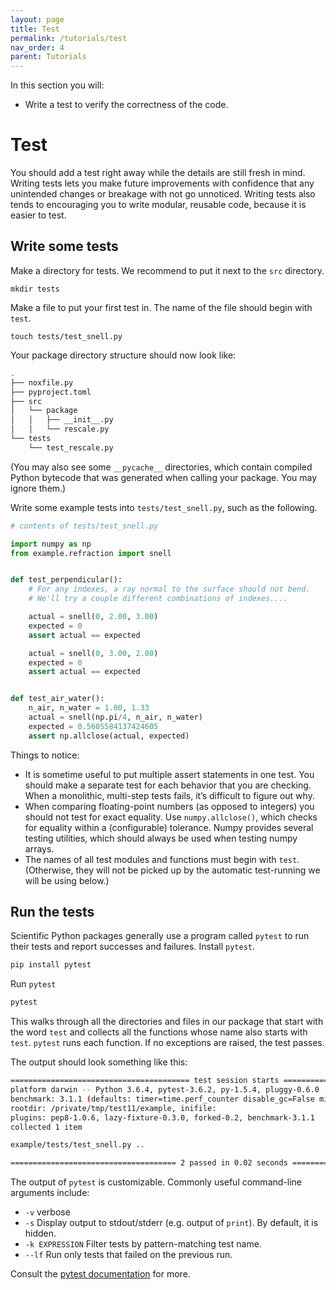 ```yaml
---
layout: page
title: Test
permalink: /tutorials/test
nav_order: 4
parent: Tutorials
---
```


In this section you will:

- Write a test to verify the correctness of the code.

# Test

You should add a test right away while the details are still fresh in mind.
Writing tests lets you make future improvements with confidence that
any unintended changes or breakage with not go unnoticed. Writing tests also
tends to encouraging you to write modular, reusable code, because it is easier
to test.

## Write some tests

Make a directory for tests. We recommend to put it next to the `src` directory.

```
mkdir tests
```

Make a file to put your first test in. The name of the file should begin with `test`.

```
touch tests/test_snell.py
```

Your package directory structure should now look like:

```bash
.
├── noxfile.py
├── pyproject.toml
├── src
│   └── package
│   │   ├── __init__.py
│   │   └── rescale.py
└── tests
    └── test_rescale.py
```

(You may also see some `__pycache__` directories, which contain compiled Python
bytecode that was generated when calling your package. You may ignore them.)

Write some example tests into `tests/test_snell.py`, such as the following.

```py
# contents of tests/test_snell.py

import numpy as np
from example.refraction import snell


def test_perpendicular():
    # For any indexes, a ray normal to the surface should not bend.
    # We'll try a couple different combinations of indexes....

    actual = snell(0, 2.00, 3.00)
    expected = 0
    assert actual == expected

    actual = snell(0, 3.00, 2.00)
    expected = 0
    assert actual == expected


def test_air_water():
    n_air, n_water = 1.00, 1.33
    actual = snell(np.pi/4, n_air, n_water)
    expected = 0.5605584137424605
    assert np.allclose(actual, expected)
```

Things to notice:

- It is sometime useful to put multiple assert statements in one test. You
  should make a separate test for each behavior that you are checking. When a
  monolithic, multi-step tests fails, it’s difficult to figure out why.
- When comparing floating-point numbers (as opposed to integers) you should not
  test for exact equality. Use `numpy.allclose()`, which checks for equality
  within a (configurable) tolerance. Numpy provides several testing utilities,
  which should always be used when testing numpy arrays.
- The names of all test modules and functions must begin with `test`.
  (Otherwise, they will not be picked up by the automatic test-running we will
  be using below.)

## Run the tests

Scientific Python packages generally use a program called `pytest` to run
their tests and report successes and failures. Install `pytest`.

```bash
pip install pytest
```

Run `pytest`

```bash
pytest
```

This walks through all the directories and files in our package that start with
the word `test` and collects all the functions whose name also starts with
`test`. `pytest` runs each function. If no exceptions are raised, the test
passes.

The output should look something like this:

```bash
======================================== test session starts ========================================
platform darwin -- Python 3.6.4, pytest-3.6.2, py-1.5.4, pluggy-0.6.0
benchmark: 3.1.1 (defaults: timer=time.perf_counter disable_gc=False min_rounds=5 min_time=0.000005 max_time=1.0 calibration_precision=10 warmup=False warmup_iterations=100000)
rootdir: /private/tmp/test11/example, inifile:
plugins: pep8-1.0.6, lazy-fixture-0.3.0, forked-0.2, benchmark-3.1.1
collected 1 item

example/tests/test_snell.py ..                                                                 [100%]

===================================== 2 passed in 0.02 seconds ======================================
```

The output of `pytest` is customizable. Commonly useful command-line
arguments include:

- `-v` verbose
- `-s` Display output to stdout/stderr (e.g. output of `print`). By default, it is hidden.
- `-k EXPRESSION` Filter tests by pattern-matching test name.
- `--lf` Run only tests that failed on the previous run.

Consult the [pytest documentation][] for more.

[pytest documentation]: https://docs.pytest.org/en/latest/
